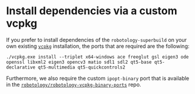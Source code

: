 # Install dependencies via a custom vcpkg 

If you prefer to install dependencies of the `robotology-superbuild` on your own existing [`vcpkg`](https://github.com/microsoft/vcpkg) installation,
the ports that are required are the following: 
~~~
./vcpkg.exe install --triplet x64-windows ace freeglut gsl eigen3 ode openssl libxml2 eigen3 opencv3 matio sdl1 sdl2 qt5-base qt5-declarative qt5-multimedia qt5-quickcontrols2
~~~

Furthermore, we also require the custom `ipopt-binary` port that is available in the [`robotology/robotology-vcpkg-binary-ports`](https://github.com/robotology/robotology-vcpkg-binary-ports) repo.
